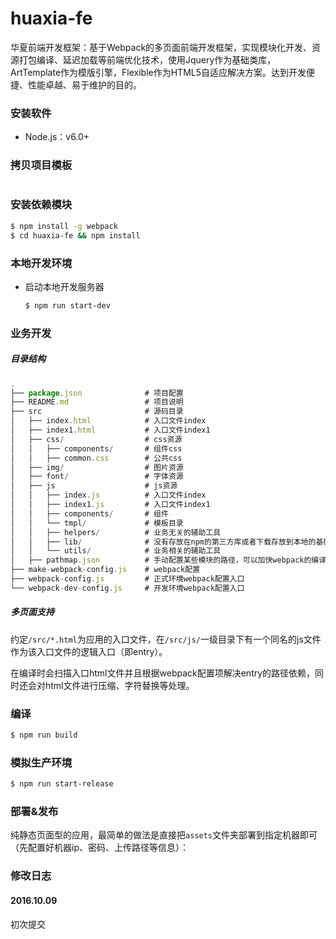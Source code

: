 ﻿# huaxia-fe

华夏前端开发框架：基于Webpack的多页面前端开发框架，实现模块化开发、资源打包编译、延迟加载等前端优化技术，使用Jquery作为基础类库，ArtTemplate作为模版引擎，Flexible作为HTML5自适应解决方案。达到开发便捷、性能卓越、易于维护的目的。


### 安装软件

- Node.js：v6.0+


### 拷贝项目模板

``` bash
```


### 安装依赖模块

``` bash
$ npm install -g webpack
$ cd huaxia-fe && npm install
```

### 本地开发环境

- 启动本地开发服务器

    ``` bash
    $ npm run start-dev
    ```


### 业务开发

##### 目录结构

``` js
.
├── package.json              # 项目配置
├── README.md                 # 项目说明
├── src                       # 源码目录
│   ├── index.html            # 入口文件index
│   ├── index1.html           # 入口文件index1
│   ├── css/                  # css资源
│   │   ├── components/       # 组件css
│   │   ├── common.css        # 公共css
│   ├── img/                  # 图片资源
│   ├── font/                 # 字体资源
│   ├── js                    # js资源
│   │   ├── index.js          # 入口文件index
│   │   ├── index1.js         # 入口文件index1
│   │   ├── components/       # 组件
│   │   └── tmpl/             # 模板目录
│   │   ├── helpers/          # 业务无关的辅助工具
│   │   ├── lib/              # 没有存放在npm的第三方库或者下载存放到本地的基础库，如jQuery、flexible、tmod等
│   │   └── utils/            # 业务相关的辅助工具
│   ├── pathmap.json          # 手动配置某些模块的路径，可以加快webpack的编译速度
├── make-webpack-config.js    # webpack配置
├── webpack-config.js         # 正式环境webpack配置入口
└── webpack-dev-config.js     # 开发环境webpack配置入口
```

##### 多页面支持

约定`/src/*.html`为应用的入口文件，在`/src/js/`一级目录下有一个同名的js文件作为该入口文件的逻辑入口（即entry）。

在编译时会扫描入口html文件并且根据webpack配置项解决entry的路径依赖，同时还会对html文件进行压缩、字符替换等处理。

### 编译

``` bash
$ npm run build
```

### 模拟生产环境

``` bash
$ npm run start-release
```

### 部署&发布

纯静态页面型的应用，最简单的做法是直接把`assets`文件夹部署到指定机器即可（先配置好机器ip、密码、上传路径等信息）：


### 修改日志

#### 2016.10.09

初次提交

